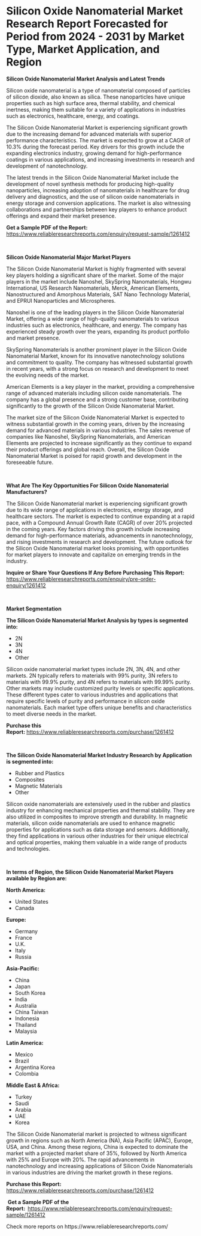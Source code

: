<p><h1>Silicon Oxide Nanomaterial Market Research Report Forecasted for Period from 2024 -  2031 by Market Type, Market Application, and Region</h1></p><p><strong>Silicon Oxide Nanomaterial Market Analysis and Latest Trends</strong></p>
<p><p>Silicon oxide nanomaterial is a type of nanomaterial composed of particles of silicon dioxide, also known as silica. These nanoparticles have unique properties such as high surface area, thermal stability, and chemical inertness, making them suitable for a variety of applications in industries such as electronics, healthcare, energy, and coatings.</p><p>The Silicon Oxide Nanomaterial Market is experiencing significant growth due to the increasing demand for advanced materials with superior performance characteristics. The market is expected to grow at a CAGR of 10.3% during the forecast period. Key drivers for this growth include the expanding electronics industry, growing demand for high-performance coatings in various applications, and increasing investments in research and development of nanotechnology.</p><p>The latest trends in the Silicon Oxide Nanomaterial Market include the development of novel synthesis methods for producing high-quality nanoparticles, increasing adoption of nanomaterials in healthcare for drug delivery and diagnostics, and the use of silicon oxide nanomaterials in energy storage and conversion applications. The market is also witnessing collaborations and partnerships between key players to enhance product offerings and expand their market presence.</p></p>
<p><strong>Get a Sample PDF of the Report:&nbsp;</strong> <a href="https://www.reliableresearchreports.com/enquiry/request-sample/1261412">https://www.reliableresearchreports.com/enquiry/request-sample/1261412</a></p>
<p>&nbsp;</p>
<p><strong>Silicon Oxide Nanomaterial Major Market Players</strong></p>
<p><p>The Silicon Oxide Nanomaterial Market is highly fragmented with several key players holding a significant share of the market. Some of the major players in the market include Nanoshel, SkySpring Nanomaterials, Hongwu International, US Research Nanomaterials, Merck, American Elements, Nanostructured and Amorphous Materials, SAT Nano Technology Material, and EPRUI Nanoparticles and Microspheres.</p><p>Nanoshel is one of the leading players in the Silicon Oxide Nanomaterial Market, offering a wide range of high-quality nanomaterials to various industries such as electronics, healthcare, and energy. The company has experienced steady growth over the years, expanding its product portfolio and market presence.</p><p>SkySpring Nanomaterials is another prominent player in the Silicon Oxide Nanomaterial Market, known for its innovative nanotechnology solutions and commitment to quality. The company has witnessed substantial growth in recent years, with a strong focus on research and development to meet the evolving needs of the market.</p><p>American Elements is a key player in the market, providing a comprehensive range of advanced materials including silicon oxide nanomaterials. The company has a global presence and a strong customer base, contributing significantly to the growth of the Silicon Oxide Nanomaterial Market.</p><p>The market size of the Silicon Oxide Nanomaterial Market is expected to witness substantial growth in the coming years, driven by the increasing demand for advanced materials in various industries. The sales revenue of companies like Nanoshel, SkySpring Nanomaterials, and American Elements are projected to increase significantly as they continue to expand their product offerings and global reach. Overall, the Silicon Oxide Nanomaterial Market is poised for rapid growth and development in the foreseeable future.</p></p>
<p>&nbsp;</p>
<p><strong>What Are The Key Opportunities For Silicon Oxide Nanomaterial Manufacturers?</strong></p>
<p><p>The Silicon Oxide Nanomaterial market is experiencing significant growth due to its wide range of applications in electronics, energy storage, and healthcare sectors. The market is expected to continue expanding at a rapid pace, with a Compound Annual Growth Rate (CAGR) of over 20% projected in the coming years. Key factors driving this growth include increasing demand for high-performance materials, advancements in nanotechnology, and rising investments in research and development. The future outlook for the Silicon Oxide Nanomaterial market looks promising, with opportunities for market players to innovate and capitalize on emerging trends in the industry.</p></p>
<p><strong>Inquire or Share Your Questions If Any Before Purchasing This Report:</strong> <a href="https://www.reliableresearchreports.com/enquiry/pre-order-enquiry/1261412">https://www.reliableresearchreports.com/enquiry/pre-order-enquiry/1261412</a></p>
<p>&nbsp;</p>
<p><strong>Market Segmentation</strong></p>
<p><strong>The Silicon Oxide Nanomaterial Market Analysis by types is segmented into:</strong></p>
<p><ul><li>2N</li><li>3N</li><li>4N</li><li>Other</li></ul></p>
<p><p>Silicon oxide nanomaterial market types include 2N, 3N, 4N, and other markets. 2N typically refers to materials with 99% purity, 3N refers to materials with 99.9% purity, and 4N refers to materials with 99.99% purity. Other markets may include customized purity levels or specific applications. These different types cater to various industries and applications that require specific levels of purity and performance in silicon oxide nanomaterials. Each market type offers unique benefits and characteristics to meet diverse needs in the market.</p></p>
<p><strong>Purchase this Report:&nbsp;</strong><a href="https://www.reliableresearchreports.com/purchase/1261412">https://www.reliableresearchreports.com/purchase/1261412</a></p>
<p>&nbsp;</p>
<p><strong>The Silicon Oxide Nanomaterial Market Industry Research by Application is segmented into:</strong></p>
<p><ul><li>Rubber and Plastics</li><li>Composites</li><li>Magnetic Materials</li><li>Other</li></ul></p>
<p><p>Silicon oxide nanomaterials are extensively used in the rubber and plastics industry for enhancing mechanical properties and thermal stability. They are also utilized in composites to improve strength and durability. In magnetic materials, silicon oxide nanomaterials are used to enhance magnetic properties for applications such as data storage and sensors. Additionally, they find applications in various other industries for their unique electrical and optical properties, making them valuable in a wide range of products and technologies.</p></p>
<p>&nbsp;</p>
<p><strong>In terms of Region, the Silicon Oxide Nanomaterial Market Players available by Region are:</strong></p>
<p>
    <p> <strong> North America: </strong>
        <ul>
            <li>United States</li>
            <li>Canada</li>
        </ul>
        </p> 
    <p> <strong> Europe: </strong>
        <ul>
            <li>Germany</li>
            <li>France</li>
            <li>U.K.</li>
            <li>Italy</li>
            <li>Russia</li>
        </ul>
        </p> 
    <p> <strong> Asia-Pacific: </strong>
        <ul>
            <li>China</li>
            <li>Japan</li>
            <li>South Korea</li>
            <li>India</li>
            <li>Australia</li>
            <li>China Taiwan</li>
            <li>Indonesia</li>
            <li>Thailand</li>
            <li>Malaysia</li>
        </ul>
        </p> 
    <p> <strong> Latin America: </strong>
        <ul>
            <li>Mexico</li>
            <li>Brazil</li>
            <li>Argentina Korea</li>
            <li>Colombia</li>
        </ul>
        </p> 
    <p> <strong> Middle East & Africa: </strong>
        <ul>
            <li>Turkey</li>
            <li>Saudi</li>
            <li>Arabia</li>
            <li>UAE</li>
            <li>Korea</li>
        </ul>
    </p>
    </p>
<p><p>The Silicon Oxide Nanomaterial market is projected to witness significant growth in regions such as North America (NA), Asia Pacific (APAC), Europe, USA, and China. Among these regions, China is expected to dominate the market with a projected market share of 35%, followed by North America with 25% and Europe with 20%. The rapid advancements in nanotechnology and increasing applications of Silicon Oxide Nanomaterials in various industries are driving the market growth in these regions.</p></p>
<p><strong>Purchase this Report: </strong><a href="https://www.reliableresearchreports.com/purchase/1261412">https://www.reliableresearchreports.com/purchase/1261412</a></p>
<p>&nbsp;<strong>Get a Sample PDF of the Report:&nbsp;&nbsp;</strong><a href="https://www.reliableresearchreports.com/enquiry/request-sample/1261412">https://www.reliableresearchreports.com/enquiry/request-sample/1261412</a></p>
<p><strong></strong></p>
<p>Check more reports on https://www.reliableresearchreports.com/</p>